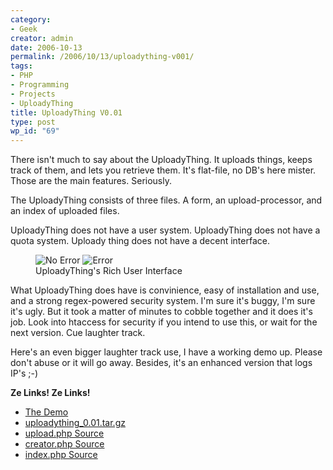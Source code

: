 ```yaml
---
category:
- Geek
creator: admin
date: 2006-10-13
permalink: /2006/10/13/uploadything-v001/
tags:
- PHP
- Programming
- Projects
- UploadyThing
title: UploadyThing V0.01
type: post
wp_id: "69"
---
```


There isn't much to say about the UploadyThing. It uploads things, keeps track of them, and lets you retrieve them. It's flat-file, no DB's here mister. Those are the main features. Seriously.

The UploadyThing consists of three files. A form, an upload-processor, and an index of uploaded files.

UploadyThing does not have a user system. UploadyThing does not have a quota system. Uploady thing does not have a decent interface.

<figure>
  <img src="https://static.velvetcache.org/pages/2006/10/13/uploadything-v001/delete_noterror.jpg" alt="No Error" />
  <img src="https://static.velvetcache.org/pages/2006/10/13/uploadything-v001/delete_sample.jpg" alt="Error" />
  <figcaption>UploadyThing's Rich User Interface</figcaption>
</figure>

What UploadyThing does have is convinience, easy of installation and use, and a strong regex-powered security system. I'm sure it's buggy, I'm sure it's ugly. But it took a matter of minutes to cobble together and it does it's job. Look into htaccess for security if you intend to use this, or wait for the next version. Cue laughter track.

Here's an even bigger laughter track use, I have a working demo up. Please don't abuse or it will go away. Besides, it's an enhanced version that logs IP's ;-)

**Ze Links! Ze Links!**

- [The Demo](https://static.velvetcache.org/projects/uploadything/demo/)
- [uploadything_0.01.tar.gz](https://static.velvetcache.org/projects/uploadything/uploadything_0.01.tar.gz)
- [upload.php Source](https://static.velvetcache.org/projects/uploadything/V001/upload.phps)
- [creator.php Source](https://static.velvetcache.org/projects/uploadything/V001/creator.phps)
- [index.php Source](https://static.velvetcache.org/projects/uploadything/V001/index.phps)
